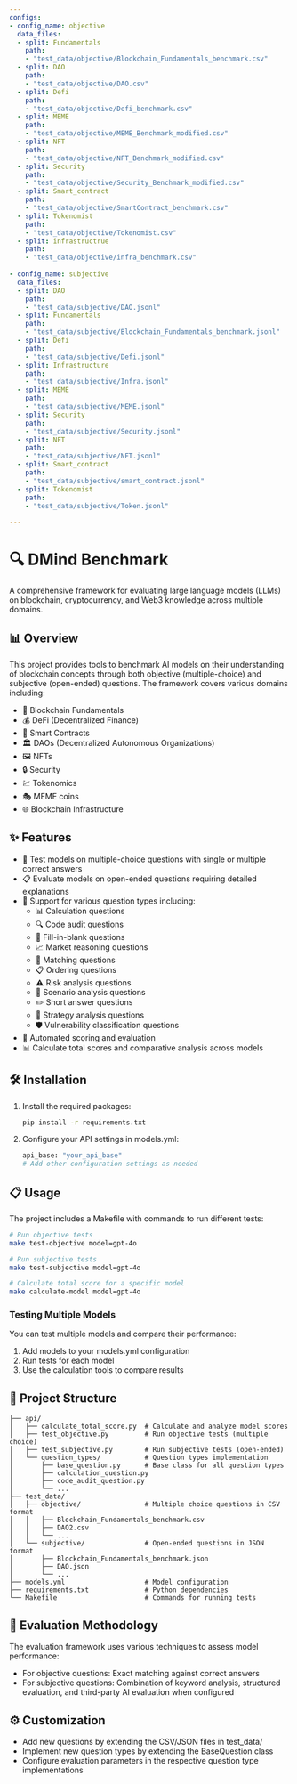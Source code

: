 ```yaml
---
configs:
- config_name: objective
  data_files:
  - split: Fundamentals
    path:
    - "test_data/objective/Blockchain_Fundamentals_benchmark.csv"
  - split: DAO
    path:
    - "test_data/objective/DAO.csv"
  - split: Defi
    path:
    - "test_data/objective/Defi_benchmark.csv"
  - split: MEME
    path:
    - "test_data/objective/MEME_Benchmark_modified.csv"
  - split: NFT
    path:
    - "test_data/objective/NFT_Benchmark_modified.csv"
  - split: Security
    path:
    - "test_data/objective/Security_Benchmark_modified.csv"
  - split: Smart_contract
    path:
    - "test_data/objective/SmartContract_benchmark.csv"
  - split: Tokenomist
    path:
    - "test_data/objective/Tokenomist.csv"
  - split: infrastructrue
    path:
    - "test_data/objective/infra_benchmark.csv"
  
- config_name: subjective
  data_files:
  - split: DAO
    path:
    - "test_data/subjective/DAO.jsonl"
  - split: Fundamentals
    path:
    - "test_data/subjective/Blockchain_Fundamentals_benchmark.jsonl"
  - split: Defi
    path:
    - "test_data/subjective/Defi.jsonl"
  - split: Infrastructure
    path:
    - "test_data/subjective/Infra.jsonl"
  - split: MEME
    path:
    - "test_data/subjective/MEME.jsonl"
  - split: Security
    path:
    - "test_data/subjective/Security.jsonl"
  - split: NFT
    path:
    - "test_data/subjective/NFT.jsonl"
  - split: Smart_contract
    path:
    - "test_data/subjective/smart_contract.jsonl"
  - split: Tokenomist
    path:
    - "test_data/subjective/Token.jsonl"
  
---
```


# 🔍 DMind Benchmark
A comprehensive framework for evaluating large language models (LLMs) on blockchain, cryptocurrency, and Web3 knowledge across multiple domains.

## 📊 Overview

This project provides tools to benchmark AI models on their understanding of blockchain concepts through both objective (multiple-choice) and subjective (open-ended) questions. The framework covers various domains including:

- 🧱 Blockchain Fundamentals
- 💰 DeFi (Decentralized Finance)
- 📝 Smart Contracts
- 🏛️ DAOs (Decentralized Autonomous Organizations)
- 🖼️ NFTs
- 🔒 Security
- 💹 Tokenomics
- 🎭 MEME coins
- 🌐 Blockchain Infrastructure

## ✨ Features

- 🧪 Test models on multiple-choice questions with single or multiple correct answers
- 📋 Evaluate models on open-ended questions requiring detailed explanations
- 🔄 Support for various question types including:
  - 📊 Calculation questions
  - 🔍 Code audit questions
  - 📝 Fill-in-blank questions
  - 📈 Market reasoning questions
  - 🔗 Matching questions
  - 📋 Ordering questions
  - ⚠️ Risk analysis questions
  - 🔮 Scenario analysis questions
  - ✏️ Short answer questions
  - 🧩 Strategy analysis questions
  - 🛡️ Vulnerability classification questions
- 🤖 Automated scoring and evaluation
- 📊 Calculate total scores and comparative analysis across models

## 🛠️ Installation

1. Install the required packages:

   ```bash
   pip install -r requirements.txt
   ```

2. Configure your API settings in models.yml:

   ```bash
   api_base: "your_api_base"
   # Add other configuration settings as needed
   ```

## 📋 Usage

The project includes a Makefile with commands to run different tests:

```bash
# Run objective tests
make test-objective model=gpt-4o

# Run subjective tests
make test-subjective model=gpt-4o

# Calculate total score for a specific model
make calculate-model model=gpt-4o
```

### Testing Multiple Models

You can test multiple models and compare their performance:

1. Add models to your models.yml configuration
2. Run tests for each model
3. Use the calculation tools to compare results

## 📁 Project Structure

```
├── api/
│   ├── calculate_total_score.py  # Calculate and analyze model scores
│   ├── test_objective.py         # Run objective tests (multiple choice)
│   ├── test_subjective.py        # Run subjective tests (open-ended)
│   └── question_types/           # Question types implementation
│       ├── base_question.py      # Base class for all question types
│       ├── calculation_question.py
│       ├── code_audit_question.py
│       └── ...
├── test_data/
│   ├── objective/                # Multiple choice questions in CSV format
│   │   ├── Blockchain_Fundamentals_benchmark.csv
│   │   ├── DAO2.csv
│   │   └── ...
│   └── subjective/               # Open-ended questions in JSON format
│       ├── Blockchain_Fundamentals_benchmark.json
│       ├── DAO.json
│       └── ...
├── models.yml                    # Model configuration
├── requirements.txt              # Python dependencies
└── Makefile                      # Commands for running tests
```

## 📏 Evaluation Methodology

The evaluation framework uses various techniques to assess model performance:

- For objective questions: Exact matching against correct answers
- For subjective questions: Combination of keyword analysis, structured evaluation, and third-party AI evaluation when configured

## ⚙️ Customization

- Add new questions by extending the CSV/JSON files in test_data/
- Implement new question types by extending the BaseQuestion class
- Configure evaluation parameters in the respective question type implementations
